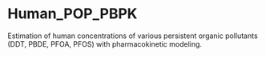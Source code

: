 # Human_POP_PBPK
Estimation of human concentrations of various persistent organic pollutants (DDT, PBDE, PFOA, PFOS) with pharmacokinetic modeling. 
